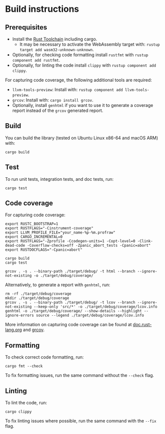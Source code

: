 # Build instructions

## Prerequisites

- Install the [Rust Toolchain](https://www.rust-lang.org/tools/install) including cargo.
    - It may be necessary to activate the WebAssembly target with: `rustup target add wasm32-unknown-unknown`.
- Optionally, for checking code formatting install `rustfmt` with `rustup component add rustfmt`.
- Optionally, for linting the code install `clippy` with `rustup component add clippy`.

For capturing code coverage, the following additional tools are required:
- `llvm-tools-preview`: Install with: `rustup component add llvm-tools-preview`.
- `grcov`: Install with: `cargo install grcov`.
- Optionally, install `genhtml` if you want to use it to generate a coverage report instead of the `grcov` generated report.

## Build

You can build the library (tested on Ubuntu Linux x86-64 and macOS ARM) with:

```
cargo build
```

## Test

To run unit tests, integration tests, and doc tests, run:

```
cargo test
```

## Code coverage

For capturing code coverage:

```
export RUSTC_BOOTSTRAP=1
export RUSTFLAGS="-Cinstrument-coverage"
export LLVM_PROFILE_FILE="your_name-%p-%m.profraw"
export CARGO_INCREMENTAL=0
export RUSTFLAGS="-Zprofile -Ccodegen-units=1 -Copt-level=0 -Clink-dead-code -Coverflow-checks=off -Zpanic_abort_tests -Cpanic=abort"
export RUSTDOCFLAGS="-Cpanic=abort"

cargo build
cargo test

grcov . -s . --binary-path ./target/debug/ -t html --branch --ignore-not-existing -o ./target/debug/coverage/
```

Alternatively, to generate a report with `genhtml`, run:

```
rm -rf ./target/debug/coverage
mkdir ./target/debug/coverage
grcov . -s . --binary-path ./target/debug/ -t lcov --branch --ignore-not-existing --keep-only 'src/*' -o ./target/debug/coverage/lcov.info
genhtml -o ./target/debug/coverage/ --show-details --highlight --ignore-errors source --legend ./target/debug/coverage/lcov.info
```

More information on capturing code coverage can be found at [doc.rust-lang.org](https://doc.rust-lang.org/rustc/instrument-coverage.html) and [grcov](https://github.com/mozilla/grcov).

## Formatting

To check correct code formatting, run:
```
cargo fmt --check
```

To fix formatting issues, run the same command without the `--check` flag.

## Linting

To lint the code, run:
```
cargo clippy
```

To fix linting issues where possible, run the same command with the `--fix` flag.
